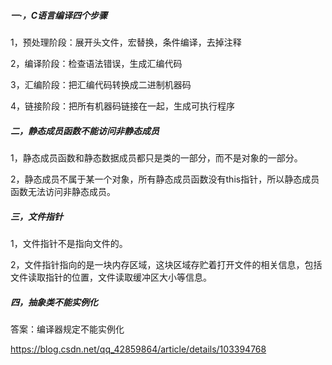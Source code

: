 ##### 一·，C语言编译四个步骤

1，预处理阶段：展开头文件，宏替换，条件编译，去掉注释

2，编译阶段：检查语法错误，生成汇编代码

3，汇编阶段：把汇编代码转换成二进制机器码

4，链接阶段：把所有机器码链接在一起，生成可执行程序

##### 二，静态成员函数不能访问非静态成员

1，静态成员函数和静态数据成员都只是类的一部分，而不是对象的一部分。

2，静态成员不属于某一个对象，所有静态成员函数没有this指针，所以静态成员函数无法访问非静态成员。

##### 三，文件指针

1，文件指针不是指向文件的。

2，文件指针指向的是一块内存区域，这块区域存贮着打开文件的相关信息，包括文件读取指针的位置，文件读取缓冲区大小等信息。

##### 四，抽象类不能实例化

答案：编译器规定不能实例化

https://blog.csdn.net/qq_42859864/article/details/103394768